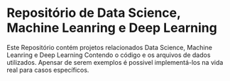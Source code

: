 # Repositório de Data Science, Machine Leanring e Deep Learning 
Este Repositório contém projetos relacionados Data Science, Machine Leanring e Deep Learning 
Contendo o código e os arquivos de dados utilizados.
Apensar de serem exemplos é possivel implementá-los na vida real para casos específicos.

